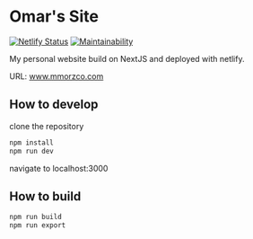 # Omar's Site
[![Netlify Status](https://api.netlify.com/api/v1/badges/db0f7f6b-f9b8-45b4-821d-99b50455ddcc/deploy-status)](https://app.netlify.com/sites/omar2535/deploys)
[![Maintainability](https://api.codeclimate.com/v1/badges/d715f61f4d7449d19597/maintainability)](https://codeclimate.com/github/omar2535/omar-site/maintainability)

My personal website build on NextJS and deployed with netlify.

URL: www.mmorzco.com


## How to develop

clone the repository

```sh
npm install
npm run dev
```

navigate to localhost:3000

## How to build

```sh
npm run build
npm run export
```
